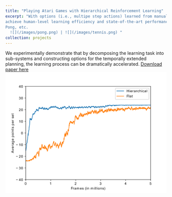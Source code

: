 ```yaml
---
title: "Playing Atari Games with Hierarchical Reinforcement Learning"
excerpt: "With options (i.e., multipe step actions) learned from manual book, hierarchical reinforcement learning
achieve human-level learning efficiency and state-of-the-art performance in playing challenge games, e.g., Tennis,
Pong, etc. 
  ![](/images/pong.png) | ![](/images/tennis.png) "
collection: projects
---
```


We experimentally demonstrate that by decomposing the learning task into sub-systems and constructing options
for the temporally extended planning, the learning process can be dramatically accelerated.
[Download paper here](https://arxiv.org/abs/1909.12465)
<br/><img src='/images/learning_curve_tennis.png'>

